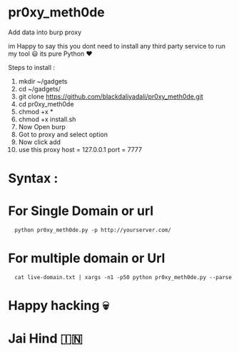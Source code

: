 # pr0xy_meth0de
Add data into burp proxy






im Happy to say this you dont need to install any third party service to run my tool 😃
its pure Python ❤️️

Steps to install :




1. mkdir ~/gadgets
2. cd ~/gadgets/
3. git clone https://github.com/blackdaliyadali/pr0xy_meth0de.git
4. cd pr0xy_meth0de 
5. chmod +x *
6. chmod +x install.sh
7. Now Open burp 
8. Got to proxy and select option
9. Now click add 
10. use this proxy host = 127.0.0.1 port = 7777

# Syntax :

# For Single Domain or url 
      python pr0xy_meth0de.py -p http://yourserver.com/
       
# For multiple domain or Url 
      cat live-domain.txt | xargs -n1 -p50 python pr0xy_meth0de.py --parse
      
# Happy hacking 💀
# Jai Hind 🇮🇳
